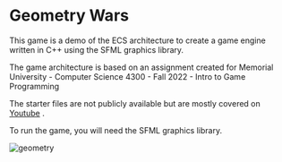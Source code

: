 # Geometry Wars
This game is a demo of the ECS architecture to create a game engine written in C++ using the SFML graphics library.

The game architecture is based on an assignment created for Memorial University - Computer Science 4300 - Fall 2022 - Intro to Game Programming 

The starter files are not publicly available but are mostly covered on [Youtube](https://www.youtube.com/live/OmzU_-zbE7o?si=pXC0IXya6lctk343) .

To run the game, you will need the SFML graphics library.



![geometry](https://github.com/djtanner/geometry-wars/assets/3960256/f5c69dad-c6bc-48b6-908c-99cd5954d33b)
